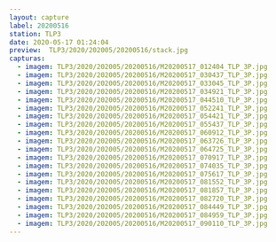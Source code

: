 ```yaml
---
layout: capture
label: 20200516
station: TLP3
date: 2020-05-17 01:24:04
preview:  TLP3/2020/202005/20200516/stack.jpg
capturas:
  - imagem: TLP3/2020/202005/20200516/M20200517_012404_TLP_3P.jpg
  - imagem: TLP3/2020/202005/20200516/M20200517_030437_TLP_3P.jpg
  - imagem: TLP3/2020/202005/20200516/M20200517_033045_TLP_3P.jpg
  - imagem: TLP3/2020/202005/20200516/M20200517_034921_TLP_3P.jpg
  - imagem: TLP3/2020/202005/20200516/M20200517_044510_TLP_3P.jpg
  - imagem: TLP3/2020/202005/20200516/M20200517_052241_TLP_3P.jpg
  - imagem: TLP3/2020/202005/20200516/M20200517_054421_TLP_3P.jpg
  - imagem: TLP3/2020/202005/20200516/M20200517_055437_TLP_3P.jpg
  - imagem: TLP3/2020/202005/20200516/M20200517_060912_TLP_3P.jpg
  - imagem: TLP3/2020/202005/20200516/M20200517_063726_TLP_3P.jpg
  - imagem: TLP3/2020/202005/20200516/M20200517_064725_TLP_3P.jpg
  - imagem: TLP3/2020/202005/20200516/M20200517_070917_TLP_3P.jpg
  - imagem: TLP3/2020/202005/20200516/M20200517_074035_TLP_3P.jpg
  - imagem: TLP3/2020/202005/20200516/M20200517_075617_TLP_3P.jpg
  - imagem: TLP3/2020/202005/20200516/M20200517_081552_TLP_3P.jpg
  - imagem: TLP3/2020/202005/20200516/M20200517_081857_TLP_3P.jpg
  - imagem: TLP3/2020/202005/20200516/M20200517_082720_TLP_3P.jpg
  - imagem: TLP3/2020/202005/20200516/M20200517_084449_TLP_3P.jpg
  - imagem: TLP3/2020/202005/20200516/M20200517_084959_TLP_3P.jpg
  - imagem: TLP3/2020/202005/20200516/M20200517_090110_TLP_3P.jpg
---
```

